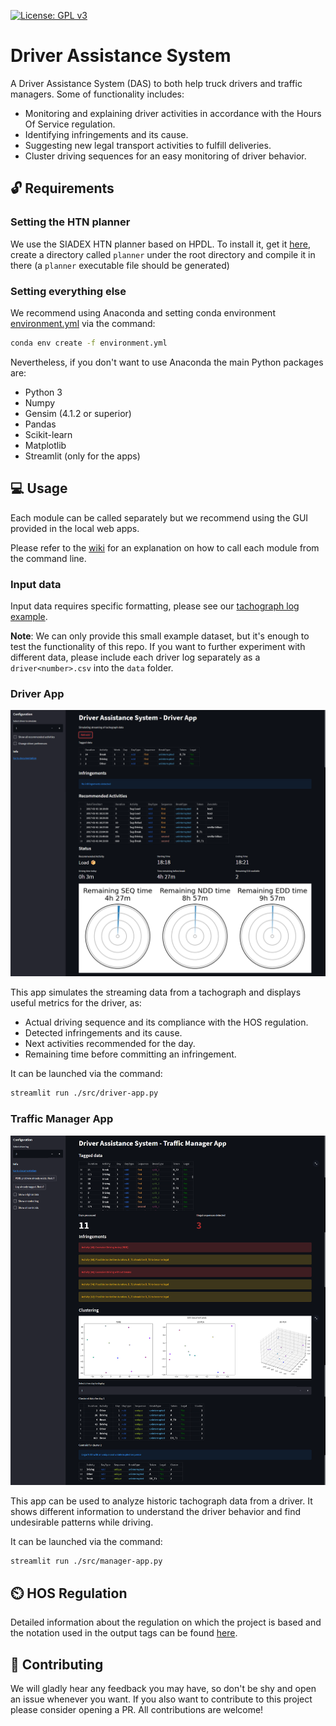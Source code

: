 [![License: GPL v3](https://img.shields.io/badge/License-GPLv3-blue.svg)](https://www.gnu.org/licenses/gpl-3.0)

# Driver Assistance System

A Driver Assistance System (DAS) to both help truck drivers and traffic managers. Some of functionality includes:

- Monitoring and explaining driver activities in accordance with the Hours Of Service regulation.
- Identifying infringements and its cause.
- Suggesting new legal transport activities to fulfill deliveries.
- Cluster driving sequences for an easy monitoring of driver behavior.

## :unlock: Requirements

### Setting the HTN planner

We use the SIADEX HTN planner based on HPDL. To install it, get it [here](https://github.com/IgnacioVellido/VGDL-to-HTN-Parser/tree/master/planners/Siadex), create a directory called ``planner`` under the root directory and compile it in there (a ``planner`` executable file should be generated)

### Setting everything else

We recommend using Anaconda and setting conda environment [environment.yml](./environment.yml) via the command:

```bash
conda env create -f environment.yml
```

Nevertheless, if you don't want to use Anaconda the main Python packages are:

- Python 3
- Numpy
- Gensim (4.1.2 or superior)
- Pandas
- Scikit-learn
- Matplotlib
- Streamlit (only for the apps)

## :computer: Usage

Each module can be called separately but we recommend using the GUI provided in the local web apps.

Please refer to the [wiki](https://github.com/IgnacioVellido/Driver-Assistance-System/wiki) for an explanation on how to call each module from the command line.

### Input data

Input data requires specific formatting, please see our [tachograph log example](data/driver.csv).

**Note**: We can only provide this small example dataset, but it's enough to test the functionality of this repo. If you want to further experiment with different data, please include each driver log separately as a ``driver<number>.csv`` into the ``data`` folder.

### Driver App

![Driver app](./doc/driver.png)

This app simulates the streaming data from a tachograph and displays useful metrics for the driver, as:

- Actual driving sequence and its compliance with the HOS regulation.
- Detected infringements and its cause.
- Next activities recommended for the day.
- Remaining time before committing an infringement.

It can be launched via the command:

```bash
streamlit run ./src/driver-app.py
```

### Traffic Manager App

![Manager app](./doc/manager.png)

This app can be used to analyze historic tachograph data from a driver. It shows different information to understand the driver behavior and find undesirable patterns while driving.

It can be launched via the command:

```bash
streamlit run ./src/manager-app.py
```

## ⏲️ HOS Regulation

Detailed information about the regulation on which the project is based and the notation used in the output tags can be found [here](doc/HOS_regulation.md).

## :handshake: Contributing

We will gladly hear any feedback you may have, so don't be shy and open an issue whenever you want.
If you also want to contribute to this project please consider opening a PR. All contributions are welcome!
